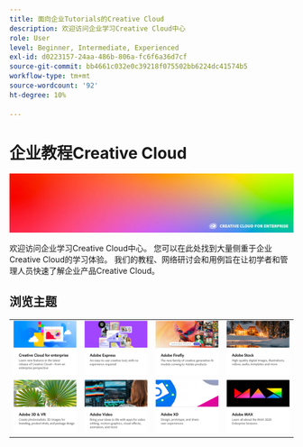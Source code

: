 ```yaml
---
title: 面向企业Tutorials的Creative Cloud
description: 欢迎访问企业学习Creative Cloud中心
role: User
level: Beginner, Intermediate, Experienced
exl-id: d0223157-24aa-486b-806a-fc6f6a36d7cf
source-git-commit: bb4661c032e0c39218f075502bb6224dc41574b5
workflow-type: tm+mt
source-wordcount: '92'
ht-degree: 10%

---
```


# 企业教程Creative Cloud

![Creative Cloud主页横幅](assets/hero_cce.jpg)

欢迎访问企业学习Creative Cloud中心。 您可以在此处找到大量侧重于企业Creative Cloud的学习体验。 我们的教程、网络研讨会和用例旨在让初学者和管理人员快速了解企业产品Creative Cloud。

## 浏览主题

<table style="table-layout:fixed">
<tr>
  <td>
    <a href="cce/overview-cce.md">
      <img alt="Creative Cloud 企业版" src="assets/CCecard.png" />
    </a>
  </td>
  <td>
    <a href="express/overview-express.md">
      <img alt="Adobe Express" src="assets/Expresscard.png" />
    </a>
  </td>
  <td>
    <a href="firefly/overview-firefly.md">
      <img alt="Adobe Firefly" src="assets/Fireflycard.png" />
    </a>
  </td>
  <td>
    <a href="stock/overview-stock.md">
      <img alt="Adobe Stock" src="assets/Stockcard.png" />
    </a>
  </td>
</tr>
  <td>
   <a href="3di/overview-3di.md">
      <img alt="Adobe3D和VR" src="assets/3Dcard.png" />
    </a>
  </td>
  <td>
  <a href="dva/overview-dva.md">
      <img alt="Adobe视频" src="assets/Videocard.png" />
    </a>
  </td>
  <td>
    <a href="xd/overview-xd.md">
      <img alt="Adobe XD" src="assets/XDcard.png" />
    </a>
  </td>
  <td>
    <a href="max/overview-max.md">
      <img alt="Adobe MAX" src="assets/Maxcard.png" />
    </a>
  </td>
</tr>
</table>
